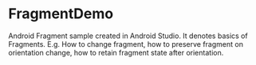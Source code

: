 # FragmentDemo
Android Fragment sample created in Android Studio.
It denotes basics of Fragments. 
E.g. How to change fragment, how to preserve fragment on orientation change, how to retain fragment state after orientation.
